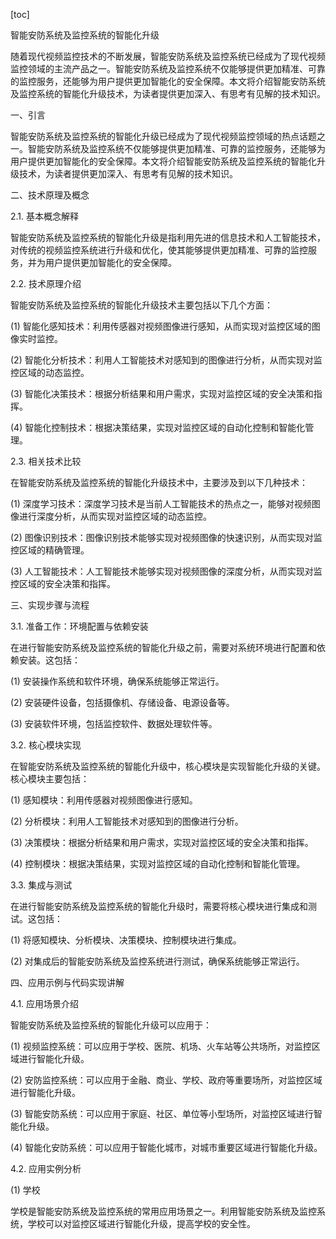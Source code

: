 
[toc]                    
                
                
智能安防系统及监控系统的智能化升级

随着现代视频监控技术的不断发展，智能安防系统及监控系统已经成为了现代视频监控领域的主流产品之一。智能安防系统及监控系统不仅能够提供更加精准、可靠的监控服务，还能够为用户提供更加智能化的安全保障。本文将介绍智能安防系统及监控系统的智能化升级技术，为读者提供更加深入、有思考有见解的技术知识。

一、引言

智能安防系统及监控系统的智能化升级已经成为了现代视频监控领域的热点话题之一。智能安防系统及监控系统不仅能够提供更加精准、可靠的监控服务，还能够为用户提供更加智能化的安全保障。本文将介绍智能安防系统及监控系统的智能化升级技术，为读者提供更加深入、有思考有见解的技术知识。

二、技术原理及概念

2.1. 基本概念解释

智能安防系统及监控系统的智能化升级是指利用先进的信息技术和人工智能技术，对传统的视频监控系统进行升级和优化，使其能够提供更加精准、可靠的监控服务，并为用户提供更加智能化的安全保障。

2.2. 技术原理介绍

智能安防系统及监控系统的智能化升级技术主要包括以下几个方面：

(1) 智能化感知技术：利用传感器对视频图像进行感知，从而实现对监控区域的图像实时监控。

(2) 智能化分析技术：利用人工智能技术对感知到的图像进行分析，从而实现对监控区域的动态监控。

(3) 智能化决策技术：根据分析结果和用户需求，实现对监控区域的安全决策和指挥。

(4) 智能化控制技术：根据决策结果，实现对监控区域的自动化控制和智能化管理。

2.3. 相关技术比较

在智能安防系统及监控系统的智能化升级技术中，主要涉及到以下几种技术：

(1) 深度学习技术：深度学习技术是当前人工智能技术的热点之一，能够对视频图像进行深度分析，从而实现对监控区域的动态监控。

(2) 图像识别技术：图像识别技术能够实现对视频图像的快速识别，从而实现对监控区域的精确管理。

(3) 人工智能技术：人工智能技术能够实现对视频图像的深度分析，从而实现对监控区域的安全决策和指挥。

三、实现步骤与流程

3.1. 准备工作：环境配置与依赖安装

在进行智能安防系统及监控系统的智能化升级之前，需要对系统环境进行配置和依赖安装。这包括：

(1) 安装操作系统和软件环境，确保系统能够正常运行。

(2) 安装硬件设备，包括摄像机、存储设备、电源设备等。

(3) 安装软件环境，包括监控软件、数据处理软件等。

3.2. 核心模块实现

在智能安防系统及监控系统的智能化升级中，核心模块是实现智能化升级的关键。核心模块主要包括：

(1) 感知模块：利用传感器对视频图像进行感知。

(2) 分析模块：利用人工智能技术对感知到的图像进行分析。

(3) 决策模块：根据分析结果和用户需求，实现对监控区域的安全决策和指挥。

(4) 控制模块：根据决策结果，实现对监控区域的自动化控制和智能化管理。

3.3. 集成与测试

在进行智能安防系统及监控系统的智能化升级时，需要将核心模块进行集成和测试。这包括：

(1) 将感知模块、分析模块、决策模块、控制模块进行集成。

(2) 对集成后的智能安防系统及监控系统进行测试，确保系统能够正常运行。

四、应用示例与代码实现讲解

4.1. 应用场景介绍

智能安防系统及监控系统的智能化升级可以应用于：

(1) 视频监控系统：可以应用于学校、医院、机场、火车站等公共场所，对监控区域进行智能化升级。

(2) 安防监控系统：可以应用于金融、商业、学校、政府等重要场所，对监控区域进行智能化升级。

(3) 智能安防系统：可以应用于家庭、社区、单位等小型场所，对监控区域进行智能化升级。

(4) 智能化安防系统：可以应用于智能化城市，对城市重要区域进行智能化升级。

4.2. 应用实例分析

(1) 学校

学校是智能安防系统及监控系统的常用应用场景之一。利用智能安防系统及监控系统，学校可以对监控区域进行智能化升级，提高学校的安全性。

